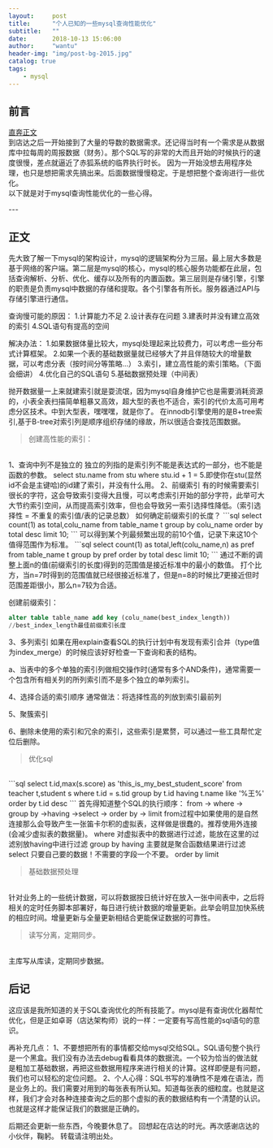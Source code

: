 ```yaml
---
layout:     post
title:      "个人已知的一些mysql查询性能优化"
subtitle:   ""
date:       2018-10-13 15:06:00
author:     "wantu"
header-img: "img/post-bg-2015.jpg"
catalog: true
tags:
    - mysql
---
```


## 前言
[直奔正文](#build) 
<br>
  到店达之后一开始接到了大量的导数的数据需求。还记得当时有一个需求是从数据库中拉每周的周报数据（财务）。那个SQL写的非常的大而且开始的时候执行的速度很慢，差点就逼近了赤狐系统的临界执行时长。
因为一开始没想去用程序处理，也只是想把需求先搞出来。后面数据慢慢稳定。于是想把整个查询进行一些优化。
<br>
  以下就是对于mysql查询性能优化的一些心得。

<p id = "build"></p>
---

## 正文
先大致了解一下mysql的架构设计，mysql的逻辑架构分为三层。最上层大多数是基于网络的客户端。第二层是mysql的核心，mysql的核心服务功能都在此层，包括查询解析、分析、优化、缓存以及所有的内置函数。第三层则是存储引擎，引擎的职责是负责mysql中数据的存储和提取。各个引擎各有所长。服务器通过API与存储引擎进行通信。

查询慢可能的原因：
1.计算能力不足
2.设计表存在问题
3.建表时并没有建立高效的索引
4.SQL语句有提高的空间

解决办法：
1.如果数据体量比较大，mysql处理起来比较费力，可以考虑一些分布式计算框架。
2.如果一个表的基础数据量就已经够大了并且伴随较大的增量数据，可以考虑分表（按时间分等策略...）
3.索引，建立高性能的索引策略。（下面会细讲）
4.优化自己的SQL语句
5.基础数据预处理（中间表）

  抛开数据量一上来就建索引就是耍流氓，因为mysql自身维护它也是需要消耗资源的，小表全表扫描简单粗暴又高效，超大型的表也不适合，索引的代价太高可用考虑分区技术。中到大型表，嘿嘿嘿，就是你了。
在innodb引擎使用的是B+tree索引,基于B-tree对索引列是顺序组织存储的缘故，所以很适合查找范围数据。
>创建高性能的索引：
<br>
1、查询中列不是独立的
独立的列指的是索引列不能是表达式的一部分，也不能是函数的参数。
select stu.name from stu where stu.id + 1 = 5.即使你在stu(显然id不会是主键哈)的id建了索引，并没有什么用。
2、前缀索引
有的时候需要索引很长的字符，这会导致索引变得大且慢，可以考虑索引开始的部分字符，此举可大大节约索引空间，从而提高索引效率，但也会导致另一索引选择性降低。（索引选择性 = 不重复的索引值/表的记录总数）
如何确定前缀索引的长度？
```sql
select count(1) as total,colu_name
from table_name t
group by colu_name
order by total desc 
limit 10;
```
可以得到某个列最频繁出现的前10个值，记录下来这10个值得范围作为标准。
```sql
select count(1) as total,left(colu_name,n) as pref
from table_name t
group by pref 
order by total desc
limit 10;
```
通过不断的调整上面n的值(前缀索引的长度)得到的范围值是接近标准中的最小的数值。
打个比方，当n=7时得到的范围值就已经很接近标准了，但是n=8的时候比7更接近但时范围差距很小，那么n=7较为合适。

创建前缀索引：
```sql
alter table table_name add key (colu_name(best_index_length)) 
//best_index_length最佳前缀索引长度
```

3、多列索引
如果在用explain查看SQL的执行计划中有发现有索引合并（type值为index_merge）的时候应该好好检查一下查询和表的结构。

a、当表中的多个单独的索引列做相交操作时(通常有多个AND条件)，通常需要一个包含所有相关列的所列索引而不是多个独立的单列索引。

4、选择合适的索引顺序
通常做法：将选择性高的列放到索引最前列

5、聚簇索引

6、删除未使用的索引和冗余的索引，这些索引是累赘，可以通过一些工具帮忙定位后删除。


>优化sql
<br>
```sql
select t.id,max(s.score) as 'this_is_my_best_student_score'
from teacher t,student s
where t.id = s.tid
group by t.id
having t.name like '%王%'
order by t.id desc
```
首先得知道整个SQL的执行顺序：
from -> where -> group by ->having ->select -> order by -> limit
from过程中如果使用的是自然连接那么会导致产生一张笛卡尔积的虚拟表，这样做是很蠢的。推荐使用外连接(会减少虚拟表的数据量)。
where 对虚拟表中的数据进行过滤，能放在这里的过滤别放having中进行过滤
group by
having 主要就是聚合函数结果进行过滤
select 只要自己要的数据！不需要的字段一个不要。
order by 
limit 

>基础数据预处理
<br>
针对业务上的一些统计数据，可以将数据按日统计好在放入一张中间表中，之后将相关的定时任务脚本部署好，每日进行统计数据的增量更新。此举会明显加快系统的相应时间。增量更新与全量更新相结合更能保证数据的可靠性。

>读写分离，定期同步。
<br>
主库写从库读，定期同步数据。


## 后记

这应该是我所知道的关于SQL查询优化的所有技能了。mysql是有查询优化器帮忙优化，但是正如卓哥（店达架构师）说的一样：一定要有写高性能的sql语句的意识。

再补充几点：
1、不要想把所有的事情都交给mysql交给SQL。SQL语句整个执行是一个黑盒。我们没有办法去debug看看具体的数据流。一个较为恰当的做法就是粗加工基础数据，再把这些数据用程序来进行相关的计算。这样即便是有问题，我们也可以轻松的定位问题。
2、个人心得：SQL书写的准确性不是难在语法，而是业务上的。我们需要对用到的每张表有所认知。知道每张表的细粒度。也就是这样，我们才会对各种连接查询之后的那个虚拟的表的数据结构有一个清楚的认识。也就是这样才能保证我们的数据是正确的。

后期还会更新一些东西，今晚要休息了。
回想起在店达的时光。再次感谢店达的小伙伴，鞠躬。
转载请注明出处。

